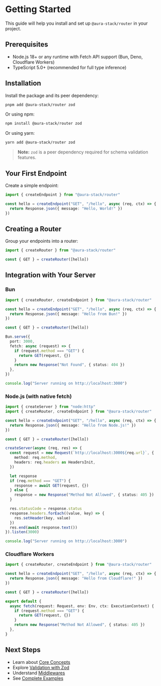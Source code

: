 # Getting Started

This guide will help you install and set up `@aura-stack/router` in your project.

## Prerequisites

- Node.js 18+ or any runtime with Fetch API support (Bun, Deno, Cloudflare Workers)
- TypeScript 5.0+ (recommended for full type inference)

## Installation

Install the package and its peer dependency:

```bash
pnpm add @aura-stack/router zod
```

Or using npm:

```bash
npm install @aura-stack/router zod
```

Or using yarn:

```bash
yarn add @aura-stack/router zod
```

> **Note:** `zod` is a peer dependency required for schema validation features.

## Your First Endpoint

Create a simple endpoint:

```ts
import { createEndpoint } from "@aura-stack/router"

const hello = createEndpoint("GET", "/hello", async (req, ctx) => {
  return Response.json({ message: "Hello, World!" })
})
```

## Creating a Router

Group your endpoints into a router:

```ts
import { createRouter } from "@aura-stack/router"

const { GET } = createRouter([hello])
```

## Integration with Your Server

### Bun

```ts
import { createRouter, createEndpoint } from "@aura-stack/router"

const hello = createEndpoint("GET", "/hello", async (req, ctx) => {
  return Response.json({ message: "Hello from Bun!" })
})

const { GET } = createRouter([hello])

Bun.serve({
  port: 3000,
  fetch: async (request) => {
    if (request.method === "GET") {
      return GET(request, {})
    }
    return new Response("Not Found", { status: 404 })
  },
})

console.log("Server running on http://localhost:3000")
```

### Node.js (with native fetch)

```ts
import { createServer } from "node:http"
import { createRouter, createEndpoint } from "@aura-stack/router"

const hello = createEndpoint("GET", "/hello", async (req, ctx) => {
  return Response.json({ message: "Hello from Node.js!" })
})

const { GET } = createRouter([hello])

createServer(async (req, res) => {
  const request = new Request(`http://localhost:3000${req.url}`, {
    method: req.method,
    headers: req.headers as HeadersInit,
  })

  let response
  if (req.method === "GET") {
    response = await GET(request, {})
  } else {
    response = new Response("Method Not Allowed", { status: 405 })
  }

  res.statusCode = response.status
  response.headers.forEach((value, key) => {
    res.setHeader(key, value)
  })
  res.end(await response.text())
}).listen(3000)

console.log("Server running on http://localhost:3000")
```

### Cloudflare Workers

```ts
import { createRouter, createEndpoint } from "@aura-stack/router"

const hello = createEndpoint("GET", "/hello", async (req, ctx) => {
  return Response.json({ message: "Hello from Cloudflare!" })
})

const { GET } = createRouter([hello])

export default {
  async fetch(request: Request, env: Env, ctx: ExecutionContext) {
    if (request.method === "GET") {
      return GET(request, {})
    }
    return new Response("Method Not Allowed", { status: 405 })
  },
}
```

## Next Steps

- Learn about [Core Concepts](./core-concepts.md)
- Explore [Validation with Zod](./validation.md)
- Understand [Middlewares](./middlewares.md)
- See [Complete Examples](./examples.md)
